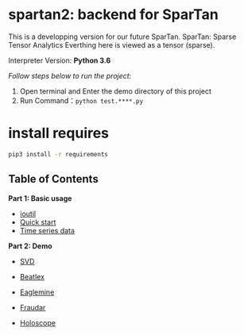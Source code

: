 # spartan2: backend for SparTan
This is a developping version for our future SparTan.
SparTan: Sparse Tensor Analytics
Everthing here is viewed as a tensor (sparse).

Interpreter Version: **Python 3.6**

*Follow steps below to run the project*:

1. Open terminal and Enter the demo directory of this project
2. Run Command：``python test.****.py``

# install requires
```bash
pip3 install -r requirements
```

## Table of Contents

**Part 1: Basic usage**

* [ioutil](https://github.com/shenghua-liu/spartan2/blob/master/ioutil_demo.ipynb)
* [Quick start](https://github.com/shenghua-liu/spartan2/blob/master/quick_start.ipynb)
* [Time series data](https://github.com/shenghua-liu/spartan2/blob/master/TimeseriesData_demo.ipynb)

**Part 2: Demo**

* [SVD](https://github.com/shenghua-liu/spartan2/blob/master/SVD_demo.ipynb)

* [Beatlex](https://github.com/shenghua-liu/spartan2/blob/master/Beatlex_demo.ipynb)
* [Eaglemine](https://github.com/shenghua-liu/spartan2/blob/master/Eaglemine_demo.ipynb)
* [Fraudar](https://github.com/shenghua-liu/spartan2/blob/master/Fraudar_demo.ipynb)
* [Holoscope](https://github.com/shenghua-liu/spartan2/blob/master/Holoscope_demo.ipynb)